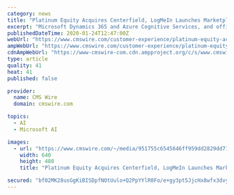 ```yaml
---
category: news
title: "Platinum Equity Acquires Centerfield, LogMeIn Launches Marketplace, More News"
excerpt: "Microsoft Dynamics 365 and Azure Cognitive Services, and officials promised more information about these upcoming integrations later this year. Headquartered in Daly City, Calif., Genesys has more ..."
publishedDateTime: 2020-01-24T12:47:00Z
webUrl: "https://www.cmswire.com/customer-experience/platinum-equity-acquires-centerfield-logmein-launches-marketplace-more-news/"
ampWebUrl: "https://www.cmswire.com/customer-experience/platinum-equity-acquires-centerfield-logmein-launches-marketplace-more-news/amp/"
cdnAmpWebUrl: "https://www-cmswire-com.cdn.ampproject.org/c/s/www.cmswire.com/customer-experience/platinum-equity-acquires-centerfield-logmein-launches-marketplace-more-news/amp/"
type: article
quality: 41
heat: 41
published: false

provider:
  name: CMS Wire
  domain: cmswire.com

topics:
  - AI
  - Microsoft AI

images:
  - url: "https://www.cmswire.com/~/media/951755c6545646ff959dd2829dd71ecd.jpg?mw=1024&hash=90E8FD4CBF33B2AD8D5DCEEF05E2F15103D67212"
    width: 640
    height: 480
    title: "Platinum Equity Acquires Centerfield, LogMeIn Launches Marketplace, More News"

secured: "bf02MK28usGgKiBISDpfNOtUulo+Q2PpYYlR0Fo/e+gy3pt5JjcHx8wfx3dvybikDErVIKl64rCJg8D3y759I+F6eRaXeQD4RFqu+S2s6yZCzixpKdFIBj8ehWviE/lxu+xX25kb8yx7d+bUVlbrCp7E0QhsfrPr7qT929qaIpBFn3G7zIxthUG4lVEoLOXCga1kZCBxoE8HOqr3+4SUfebR8wVt3mpt2alODzZMjI6flDX7xfFBrNo8Vhj9PlQFBpZDt+FVJ9jFvUK28Uy1COBv6/UKzzmsCByR4Ee6EwxuKYuNeKYrN5pSvdbY/cma;V6pD7dmRyep3W2ox7qkBPQ=="
---
```


